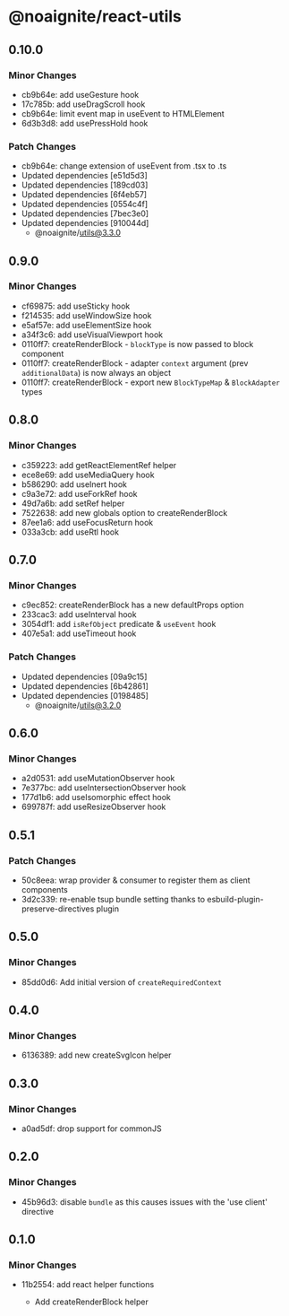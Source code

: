 # @noaignite/react-utils

## 0.10.0

### Minor Changes

- cb9b64e: add useGesture hook
- 17c785b: add useDragScroll hook
- cb9b64e: limit event map in useEvent to HTMLElement
- 6d3b3d8: add usePressHold hook

### Patch Changes

- cb9b64e: change extension of useEvent from .tsx to .ts
- Updated dependencies [e51d5d3]
- Updated dependencies [189cd03]
- Updated dependencies [6f4eb57]
- Updated dependencies [0554c4f]
- Updated dependencies [7bec3e0]
- Updated dependencies [910044d]
  - @noaignite/utils@3.3.0

## 0.9.0

### Minor Changes

- cf69875: add useSticky hook
- f214535: add useWindowSize hook
- e5af57e: add useElementSize hook
- a34f3c6: add useVisualViewport hook
- 0110ff7: createRenderBlock - `blockType` is now passed to block component
- 0110ff7: createRenderBlock - adapter `context` argument (prev `additionalData`) is now always an object
- 0110ff7: createRenderBlock - export new `BlockTypeMap` & `BlockAdapter` types

## 0.8.0

### Minor Changes

- c359223: add getReactElementRef helper
- ece8e69: add useMediaQuery hook
- b586290: add useInert hook
- c9a3e72: add useForkRef hook
- 49d7a6b: add setRef helper
- 7522638: add new globals option to createRenderBlock
- 87ee1a6: add useFocusReturn hook
- 033a3cb: add useRtl hook

## 0.7.0

### Minor Changes

- c9ec852: createRenderBlock has a new defaultProps option
- 233cac3: add useInterval hook
- 3054df1: add `isRefObject` predicate & `useEvent` hook
- 407e5a1: add useTimeout hook

### Patch Changes

- Updated dependencies [09a9c15]
- Updated dependencies [6b42861]
- Updated dependencies [0198485]
  - @noaignite/utils@3.2.0

## 0.6.0

### Minor Changes

- a2d0531: add useMutationObserver hook
- 7e377bc: add useIntersectionObserver hook
- 177d1b6: add useIsomorphic effect hook
- 699787f: add useResizeObserver hook

## 0.5.1

### Patch Changes

- 50c8eea: wrap provider & consumer to register them as client components
- 3d2c339: re-enable tsup bundle setting thanks to esbuild-plugin-preserve-directives plugin

## 0.5.0

### Minor Changes

- 85dd0d6: Add initial version of `createRequiredContext`

## 0.4.0

### Minor Changes

- 6136389: add new createSvgIcon helper

## 0.3.0

### Minor Changes

- a0ad5df: drop support for commonJS

## 0.2.0

### Minor Changes

- 45b96d3: disable `bundle` as this causes issues with the 'use client' directive

## 0.1.0

### Minor Changes

- 11b2554: add react helper functions

  - Add createRenderBlock helper
